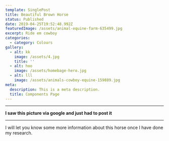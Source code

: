 ```yaml
---
template: SinglePost
title: Beautiful Brown Horse
status: Published
date: 2019-04-25T19:52:48.992Z
featuredImage: /assets/animal-equine-farm-635499.jpg
excerpt: Ride em cowboy
categories:
  - category: Colours
gallery:
  - alt: kk
    image: /assets/4.jpg
    title: ''
  - alt: hoo
    image: /assets/homebage-hero.jpg
  - alt: lll
    image: /assets/animals-cowboy-equine-159889.jpg
meta:
  description: This is a meta description.
  title: Components Page
---
```

- - -

**I saw this picture via google and just had to post it**


- - -


I will let you know some more information about this horse once I have done my research.
